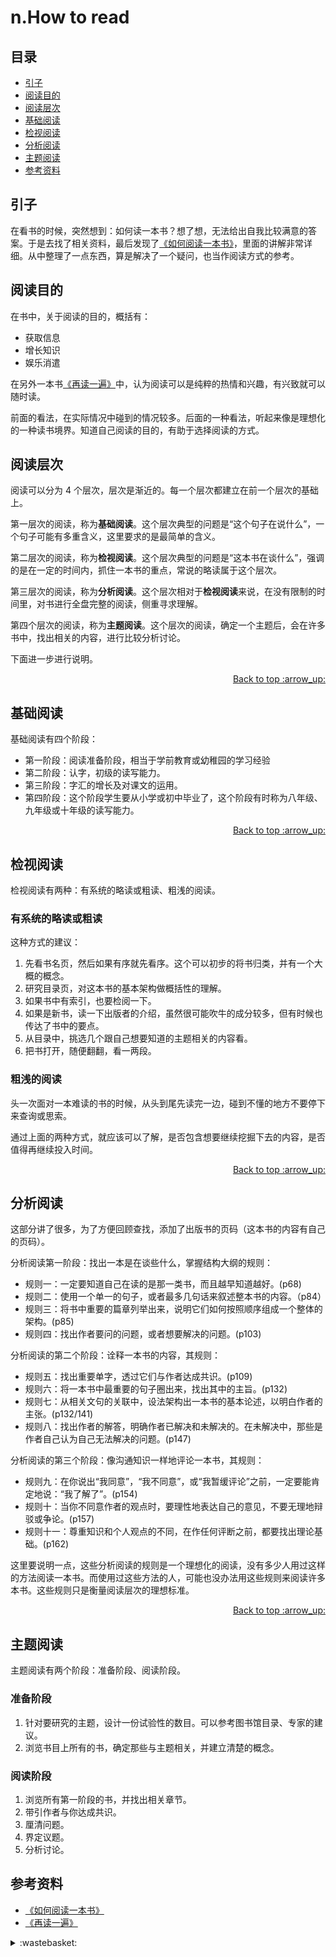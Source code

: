 # n.How to read
## <a name="index"></a> 目录
- [引子](#start)
- [阅读目的](#goal)
- [阅读层次](#level)
- [基础阅读](#level1)
- [检视阅读](#level2)
- [分析阅读](#level3)
- [主题阅读](#level4)
- [参考资料](#reference)


## <a name="start"></a> 引子
在看书的时候，突然想到：如何读一本书？想了想，无法给出自我比较满意的答案。于是去找了相关资料，最后发现了[《如何阅读一本书》][url-book-how-to-read]，里面的讲解非常详细。从中整理了一点东西，算是解决了一个疑问，也当作阅读方式的参考。

## <a name="goal"></a> 阅读目的
在书中，关于阅读的目的，概括有：
- 获取信息
- 增长知识
- 娱乐消遣

在另外一本书[《再读一遍》][url-book-read-again]中，认为阅读可以是纯粹的热情和兴趣，有兴致就可以随时读。

前面的看法，在实际情况中碰到的情况较多。后面的一种看法，听起来像是理想化的一种读书境界。知道自己阅读的目的，有助于选择阅读的方式。

## <a name="level"></a> 阅读层次
阅读可以分为 4 个层次，层次是渐近的。每一个层次都建立在前一个层次的基础上。

第一层次的阅读，称为**基础阅读**。这个层次典型的问题是“这个句子在说什么”，一个句子可能有多重含义，这里要求的是最简单的含义。

第二层次的阅读，称为**检视阅读**。这个层次典型的问题是“这本书在谈什么”，强调的是在一定的时间内，抓住一本书的重点，常说的略读属于这个层次。

第三层次的阅读，称为**分析阅读**。这个层次相对于**检视阅读**来说，在没有限制的时间里，对书进行全盘完整的阅读，侧重寻求理解。

第四个层次的阅读，称为**主题阅读**。这个层次的阅读，确定一个主题后，会在许多书中，找出相关的内容，进行比较分析讨论。

下面进一步进行说明。

<div align="right"><a href="#index">Back to top :arrow_up:</a></div>

## <a name="level1"></a> 基础阅读
基础阅读有四个阶段：
- 第一阶段：阅读准备阶段，相当于学前教育或幼稚园的学习经验
- 第二阶段：认字，初级的读写能力。
- 第三阶段：字汇的增长及对课文的运用。
- 第四阶段：这个阶段学生要从小学或初中毕业了，这个阶段有时称为八年级、九年级或十年级的读写能力。

<div align="right"><a href="#index">Back to top :arrow_up:</a></div>

## <a name="level2"></a> 检视阅读
检视阅读有两种：有系统的略读或粗读、粗浅的阅读。

### 有系统的略读或粗读
这种方式的建议：
1. 先看书名页，然后如果有序就先看序。这个可以初步的将书归类，并有一个大概的概念。
2. 研究目录页，对这本书的基本架构做概括性的理解。
3. 如果书中有索引，也要检阅一下。
4. 如果是新书，读一下出版者的介绍，虽然很可能吹牛的成分较多，但有时候也传达了书中的要点。
5. 从目录中，挑选几个跟自己想要知道的主题相关的内容看。
6. 把书打开，随便翻翻，看一两段。

### 粗浅的阅读
头一次面对一本难读的书的时候，从头到尾先读完一边，碰到不懂的地方不要停下来查询或思索。

通过上面的两种方式，就应该可以了解，是否包含想要继续挖掘下去的内容，是否值得再继续投入时间。

<div align="right"><a href="#index">Back to top :arrow_up:</a></div>

## <a name="level3"></a> 分析阅读
这部分讲了很多，为了方便回顾查找，添加了出版书的页码（这本书的内容有自己的页码）。

分析阅读第一阶段：找出一本是在谈些什么，掌握结构大纲的规则：
- 规则一：一定要知道自己在读的是那一类书，而且越早知道越好。(p68)
- 规则二：使用一个单一的句子，或者最多几句话来叙述整本书的内容。（p84）
- 规则三：将书中重要的篇章列举出来，说明它们如何按照顺序组成一个整体的架构。(p85)
- 规则四：找出作者要问的问题，或者想要解决的问题。(p103)

分析阅读的第二个阶段：诠释一本书的内容，其规则：
- 规则五：找出重要单字，透过它们与作者达成共识。(p109)
- 规则六：将一本书中最重要的句子圈出来，找出其中的主旨。(p132)
- 规则七：从相关文句的关联中，设法架构出一本书的基本论述，以明白作者的主张。(p132/141)
- 规则八：找出作者的解答，明确作者已解决和未解决的。在未解决中，那些是作者自己认为自己无法解决的问题。(p147)

分析阅读的第三个阶段：像沟通知识一样地评论一本书，其规则：
- 规则九：在你说出“我同意”，“我不同意”，或“我暂缓评论”之前，一定要能肯定地说：“我了解了”。(p154)
- 规则十：当你不同意作者的观点时，要理性地表达自己的意见，不要无理地辩驳或争论。(p157)
- 规则十一：尊重知识和个人观点的不同，在作任何评断之前，都要找出理论基础。(p162)

这里要说明一点，这些分析阅读的规则是一个理想化的阅读，没有多少人用过这样的方法阅读一本书。而使用过这些方法的人，可能也没办法用这些规则来阅读许多本书。这些规则只是衡量阅读层次的理想标准。

<div align="right"><a href="#index">Back to top :arrow_up:</a></div>

## <a name="level4"></a> 主题阅读
主题阅读有两个阶段：准备阶段、阅读阶段。
### 准备阶段
1. 针对要研究的主题，设计一份试验性的数目。可以参考图书馆目录、专家的建议。
2. 浏览书目上所有的书，确定那些与主题相关，并建立清楚的概念。

### 阅读阶段
1. 浏览所有第一阶段的书，并找出相关章节。
2. 带引作者与你达成共识。
3. 厘清问题。
4. 界定议题。
5. 分析讨论。


## <a name="reference"></a> 参考资料
- [《如何阅读一本书》][url-book-how-to-read]
- [《再读一遍》][url-book-read-again]

[url-base]:https://xxholic.github.io/blog/draft
[url-book-how-to-read]:https://book.douban.com/subject/1013208/
[url-book-read-again]:https://book.douban.com/subject/1013208/

<details>
<summary>:wastebasket:</summary>

纯属瞎扯，如有雷同，就是巧合。

记得好多年前看了《教父》第一部，后面没有继续看完。最近又想起了这部电影，于是下载了三部，连续的看完了，感觉很精彩。第一代教父维托·柯里昂，秉承的是一种人情的你来我往，遵守承诺，相互尊重。第二代教父迈克尔·柯里昂，前期为了生存不择手段，后期运用正规商业，法律及各种正规途径，努力转型，想要脱离家族非法生意。

两代教父交替
![45-poster][url-local-poster]

</details>


[url-local-poster]:./images/45/poster.png